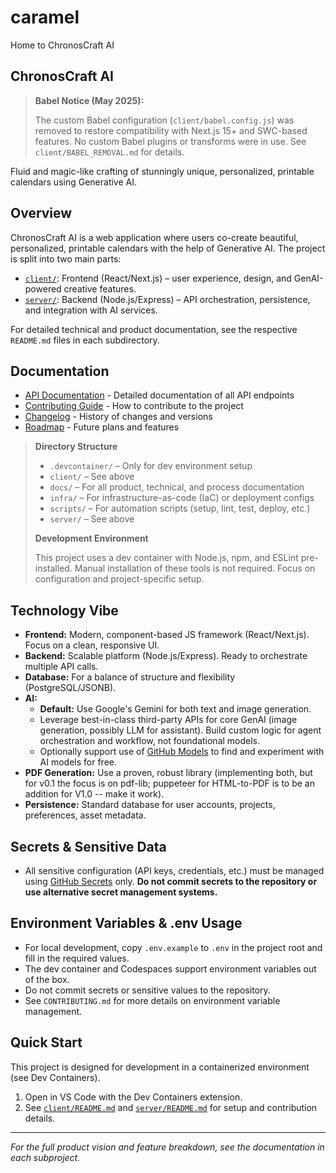# caramel

Home to ChronosCraft AI

## ChronosCraft AI

> **Babel Notice (May 2025):**
>
> The custom Babel configuration (`client/babel.config.js`) was removed to restore compatibility with Next.js 15+ and SWC-based features. No custom Babel plugins or transforms were in use. See `client/BABEL_REMOVAL.md` for details.

Fluid and magic-like crafting of stunningly unique, personalized, printable calendars using Generative AI.

## Overview

ChronosCraft AI is a web application where users co-create beautiful, personalized, printable calendars with the help of Generative AI. The project is split into two main parts:

- [`client/`](./client): Frontend (React/Next.js) – user experience, design, and GenAI-powered creative features.
- [`server/`](./server): Backend (Node.js/Express) – API orchestration, persistence, and integration with AI services.

For detailed technical and product documentation, see the respective `README.md` files in each subdirectory.

## Documentation

- [API Documentation](./docs/API.md) - Detailed documentation of all API endpoints
- [Contributing Guide](./docs/CONTRIBUTING.md) - How to contribute to the project
- [Changelog](./docs/CHANGELOG.md) - History of changes and versions
- [Roadmap](./docs/ROADMAP.md) - Future plans and features

> **Directory Structure**
>
> - `.devcontainer/` – Only for dev environment setup
> - `client/` – See above
> - `docs/` – For all product, technical, and process documentation
> - `infra/` – For infrastructure-as-code (IaC) or deployment configs
> - `scripts/` – For automation scripts (setup, lint, test, deploy, etc.)
> - `server/` – See above
>
> **Development Environment**
>
> This project uses a dev container with Node.js, npm, and ESLint pre-installed. Manual installation of these tools is not required. Focus on configuration and project-specific setup.

## Technology Vibe

- **Frontend:** Modern, component-based JS framework (React/Next.js). Focus on a clean, responsive UI.
- **Backend:** Scalable platform (Node.js/Express). Ready to orchestrate multiple API calls.
- **Database:** For a balance of structure and flexibility (PostgreSQL/JSONB).
- **AI:**
  - **Default:** Use Google's Gemini for both text and image generation.
  - Leverage best-in-class third-party APIs for core GenAI (image generation, possibly LLM for assistant). Build custom logic for agent orchestration and workflow, not foundational models.
  - Optionally support use of [GitHub Models](https://github.com/features/models) to find and experiment with AI models for free.
- **PDF Generation:** Use a proven, robust library (implementing both, but for v0.1 the focus is on pdf-lib; puppeteer for HTML-to-PDF is to be an addition for V1.0 -- make it work).
- **Persistence:** Standard database for user accounts, projects, preferences, asset metadata.

## Secrets & Sensitive Data

- All sensitive configuration (API keys, credentials, etc.) must be managed using [GitHub Secrets](https://docs.github.com/en/actions/security-guides/encrypted-secrets) only. **Do not commit secrets to the repository or use alternative secret management systems.**

## Environment Variables & .env Usage

- For local development, copy `.env.example` to `.env` in the project root and fill in the required values.
- The dev container and Codespaces support environment variables out of the box.
- Do not commit secrets or sensitive values to the repository.
- See `CONTRIBUTING.md` for more details on environment variable management.

## Quick Start

This project is designed for development in a containerized environment (see Dev Containers).

1. Open in VS Code with the Dev Containers extension.
2. See [`client/README.md`](./client/README.md) and [`server/README.md`](./server/README.md) for setup and contribution details.

---

_For the full product vision and feature breakdown, see the documentation in each subproject._
